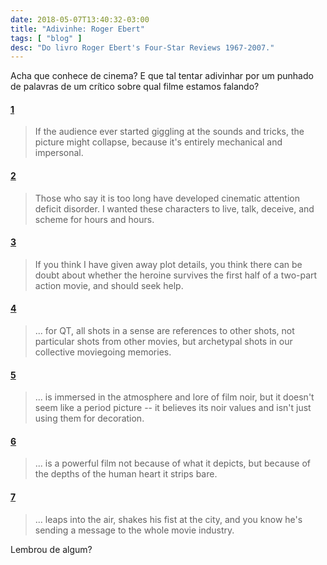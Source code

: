 ```yaml
---
date: 2018-05-07T13:40:32-03:00
title: "Adivinhe: Roger Ebert"
tags: [ "blog" ]
desc: "Do livro Roger Ebert's Four-Star Reviews 1967-2007."
---
```

Acha que conhece de cinema? E que tal tentar adivinhar por um punhado de palavras de um crítico sobre qual filme estamos falando?

#### [1](https://www.imdb.com/title/tt0070047)
> If the audience ever started giggling at the sounds and tricks, the picture might collapse, because it's entirely mechanical and impersonal.

#### [2](https://www.imdb.com/title/tt0119396)
> Those who say it is too long have developed cinematic attention deficit disorder. I wanted these characters to live, talk, deceive, and scheme for hours and hours.

#### [3](https://www.imdb.com/title/tt0266697)
> If you think I have given away plot details, you think there can be doubt about whether the heroine survives the first half of a two-part action movie, and should seek help.

#### [4](https://www.imdb.com/title/tt0266697)
> ... for QT, all shots in a sense are references to other shots, not particular shots from other movies, but archetypal shots in our collective moviegoing memories.

#### [5](https://www.imdb.com/title/tt0119488)
> ... is immersed in the atmosphere and lore of film noir, but it doesn't seem like a period picture -- it believes its noir values and isn't just using them for decoration.

#### [6](https://www.imdb.com/title/tt0364569)
> ... is a powerful film not because of what it depicts, but because of the depths of the human heart it strips bare.

#### [7](https://www.imdb.com/title/tt0075148)
> ... leaps into the air, shakes his fist at the city, and you know he's sending a message to the whole movie industry.

Lembrou de algum?
